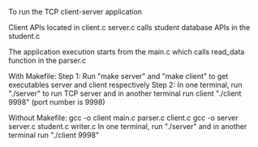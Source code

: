 To run the TCP client-server application

Client APIs located in client.c
server.c calls student database APIs in the student.c

The application execution starts from the main.c which calls read_data function in the parser.c

With Makefile:
Step 1: Run "make server" and "make client" to get executables server and client respectively
Step 2: In one terminal, run "./server" to run TCP server and in another terminal run client "./client <inputFile> <ipaddress> 9998" (port number is 9998)

Without Makefile:
gcc -o client main.c parser.c client.c
gcc -o server server.c student.c writer.c
In one terminal, run "./server" and in another terminal run "./client <inputFile> <ipaddress> 9998"

